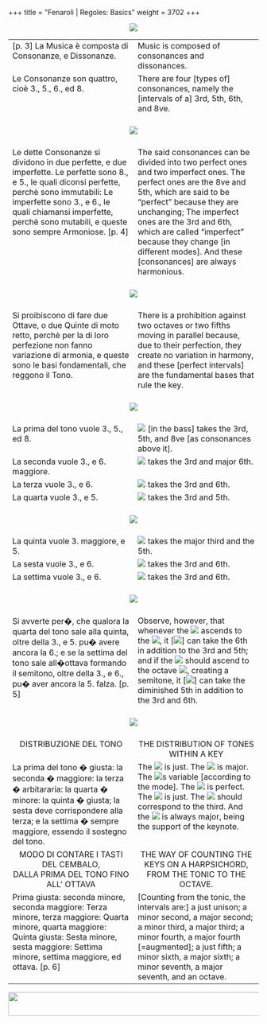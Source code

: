 +++
title = "Fenaroli | Regoles: Basics"
weight = 3702
+++

<body>
<p align="center"><img src="../../PrevIndexNextTop.jpg" border="0" usemap="#Map"></p>
<map name="Map">
  <area shape="rect" coords="28,0,122,22" href="regoleP0.htm">
  <area shape="rect" coords="437,0,532,22" href="index.htm">
  <area shape="rect" coords="830,0,920,22" href="regoleP2.htm">
</map>
<table width="850" align="center" cellpadding="5" cellspacing="5">
  <colgroup>
  <col width="425">
  <col width="425">
  </colgroup>
  <tbody><tr>
    <td valign="top">[p. 3] La Musica è composta di Consonanze, e Dissonanze.<br></td>
    <td valign="top">Music is composed of consonances and dissonances.<br></td>
  </tr><tr>
    <td valign="top">Le Consonanze son quattro, cioè 3., 5., 6., ed 8.<br></td>
    <td valign="top">There are four [types of] consonances, namely the [intervals of a] 3rd, 5th, 6th, and 8ve.</td>
  </tr><tr>
    <td colspan="2" align="center"><br>
      <img src="images/ExampleP3cons.gif"><br>
      <br></td>
  </tr><tr>
    <td valign="top">Le dette Consonanze si dividono in due perfette, e due imperfette. Le perfette sono 8., e 5., le quali diconsi perfette, perchè sono immutabili: Le imperfette sono 3., e 6., le quali chiamansi imperfette, perchè sono mutabili, e queste sono sempre Armoniose. [p. 4]<br></td>
    <td valign="top">The said consonances can be divided into two perfect ones and two imperfect ones. The perfect ones are the 8ve and 5th, which are said to be “perfect” because they are unchanging; The imperfect ones are the 3rd and 6th, which are called “imperfect” because they change [in different modes]. And these [consonances] are always harmonious.</td>
  </tr><tr>
    <td colspan="2" align="center"><br>
      <img src="images/ExampleP3perf.gif"><br>
      <br></td>
  </tr><tr>
    <td valign="top">Si proibiscono di fare due Ottave, o due Quinte di moto retto, perchè per la di loro perfezione non fanno variazione di armonia, e queste sono le basi fondamentali, che reggono il Tono.<br></td>
    <td valign="top">There is a prohibition against two octaves or two fifths moving in parallel because, due to their perfection, they create no variation in harmony, and these [perfect intervals] are the fundamental bases that rule the key.</td>
  </tr><tr>
    <td colspan="2" align="center"><br>
      <img src="images/ExampleP4para.gif"><br>
      <br></td>
  </tr><tr>
    <td valign="top">La prima del tono vuole 3., 5., ed 8.</td>
    <td valign="top"><img src="BassOne.gif"> [in the bass] takes the 3rd, 5th, and 8ve [as consonances above it].</td>
  </tr><tr>
    <td valign="top">La seconda vuole 3., e 6. maggiore.</td>
    <td valign="top"><img src="BassTwo.gif"> takes the 3rd and major 6th.</td>
  </tr><tr>
    <td valign="top">La terza vuole 3., e 6.</td>
    <td valign="top"><img src="BassThree.gif"> takes the 3rd and 6th.</td>
  </tr><tr>
    <td valign="top">La quarta vuole 3., e 5.</td>
    <td valign="top"><img src="BassFour.gif"> takes the 3rd and 5th.</td>
  </tr><tr>
    <td colspan="2" align="center"><br>
      <img src="images/ExampleP4vuole1.gif"><br>
      <br></td>
  </tr><tr>
    <td valign="top">La quinta vuole 3. maggiore, e 5.</td>
    <td valign="top"><img src="BassFive.gif"> takes the major third and the 5th.</td>
  </tr><tr>
    <td valign="top">La sesta vuole 3., e 6.</td>
    <td valign="top"><img src="BassSix.gif"> takes the 3rd and 6th.</td>
  </tr><tr>
    <td valign="top">La settima vuole 3., e 6.</td>
    <td valign="top"><img src="BassSeven.gif"> takes the 3rd and 6th.</td>
  </tr><tr>
    <td colspan="2" align="center"><br>
      <img src="images/ExampleP4vuole2.gif"><br>
      <br></td>
  </tr><tr>
    <td valign="top">Si avverte per�, che qualora la quarta del tono sale alla quinta, oltre della 3., e 5. pu� avere ancora la 6.; e se la settima del tono sale all�ottava formando il semitono, oltre della 3., e 6., pu� aver ancora la 5. falza. [p. 5]</td>
    <td valign="top">Observe, however, that whenever the <img src="BassFour.gif"> ascends to the <img src="BassFive.gif">, it [<img src="BassFour.gif">] can take the 6th in addition to the 3rd and 5th; and if the <img src="BassSeven.gif"> should ascend to the octave <img src="BassOne.gif">, creating a semitone, it [<img src="BassSeven.gif">] can take the diminished 5th in addition to the 3rd and 6th.</td>
  </tr><tr>
    <td colspan="2" align="center"><br>
      <img src="images/ExampleP4vuole3.gif"><br>
      <br></td>
  </tr><tr>
    <td valign="top" align="center">DISTRIBUZIONE DEL TONO</td>
    <td valign="top" align="center">THE DISTRIBUTION OF TONES WITHIN A KEY</td>
  </tr><tr>
    <td valign="top">La prima del tono � giusta: la seconda � maggiore: la terza � arbitararia: la quarta � minore: la quinta � giusta; la sesta deve corrispondere alla terza; e la settima � sempre maggiore, essendo il sostegno del tono.</td>
    <td valign="top">The <img src="BassOne.gif"> is just. The <img src="BassTwo.gif"> is major. The <img src="BassThree.gif">s variable [according to the mode]. The <img src="BassFour.gif"> is perfect. The <img src="BassFive.gif"> is just. The <img src="BassSix.gif"> should correspond to the third. And the <img src="BassSeven.gif"> is always major, being the support of the keynote.</td>
  </tr><tr>
    <td valign="top" align="center">MODO DI CONTARE I TASTI DEL CEMBALO,<br>
      DALLA PRIMA DEL TONO FINO ALL' OTTAVA</td>
    <td valign="top" align="center">THE WAY OF COUNTING THE KEYS ON A HARPSICHORD,<br>
      FROM THE TONIC TO THE OCTAVE.</td>
  </tr><tr>
    <td valign="top">Prima giusta: seconda minore, seconda maggiore: Terza minore, terza maggiore: Quarta minore, quarta maggiore: Quinta giusta: Sesta minore, sesta maggiore: Settima minore, settima maggiore, ed ottava. [p. 6]<br></td>
    <td valign="top">[Counting from the tonic, the intervals are:] a just unison; a minor second, a major second; a minor third, a major third; a minor fourth, a major fourth [=augmented]; a just fifth; a minor sixth, a major sixth; a minor seventh, a major seventh, and an octave.</td>
</tr></tbody></table>
<p align="center"><img src="../../PrevIndexNextBot.jpg" width="962" height="48" border="0" usemap="#Map3"></p>
<map name="Map3">
  <area shape="rect" coords="29,25,123,47" href="regoleP0.htm">
  <area shape="rect" coords="435,25,530,47" href="index.htm">
  <area shape="rect" coords="831,25,921,47" href="regoleP2.htm">
</map>


</body>
